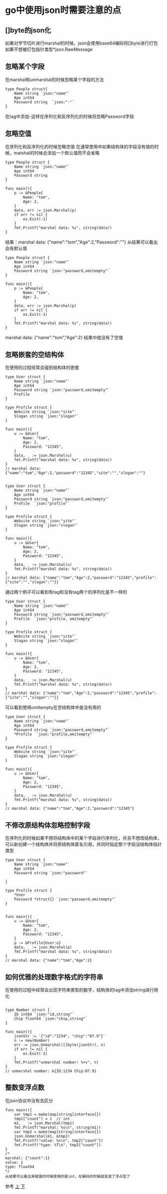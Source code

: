 # go中使用json时需要注意的点

## []byte的json化
如果对字节切片进行marshal的时候，json会使用base64编码将[]byte进行打包
如果不想被打包指针类型*json.RawMessage

## 忽略某个字段
在marshal和unmarshal的时候忽略某个字段的方法
```
type People struct{
	Name string `json:"name"`
	Age int64
	Password string  `json:"-"`
}
```
在tag中添加-这样在序列化和反序列化的时候将忽略Password字段

## 忽略空值
在序列化和反序列化的时候忽略空值
在通常使用中如果结构体的字段没有值的时候，matshal的时候会添加一个默认值而不会省略
```
type People struct {
	Name string `json:"name"`
	Age int64
	Password string
}

func main(){
	p := &People{
		Name: "tom",
		Age: 2,
	}
	data, err := json.Marshal(p)
	if err != nil {
		os.Exit(-1)
	}
	fmt.Printf("marshal data: %s", string(data))
}
```
结果：marshal data: {"name":"tom","Age":2,"Password":""} 从结果可以看出会有默认值
```
type People struct {
	Name string `json:"name"`
	Age int64
	Password string `json:"password,omitempty"`
}

func main(){
	p := &People{
		Name: "tom",
		Age: 2,
	}
	data, err := json.Marshal(p)
	if err != nil {
		os.Exit(-1)
	}
	fmt.Printf("marshal data: %s", string(data))
}
```
marshal data: {"name":"tom","Age":2} 结果中就没有了空值

## 忽略嵌套的空结构体
在使用的过程经常会碰到结构体的嵌套
```
type User struct {
	Name string `json:"name"`
	Age int64
	Password string `json:"password,omitempty"`
	Profile  
}

type Profile struct {
	Website string `json:"site"`
	Slogan string `json:"slogan"`
}

func main(){
	u := &User{
		Name: "tom",
		Age: 2,
		Password: "12345",
	}
	data, _ := json.Marshal(u)
	fmt.Printf("marshal data: %s", string(data))
}
// marshal data: {"name":"tom","Age":2,"password":"12345","site":"","slogan":""}
```

```

type User struct {
	Name string `json:"name"`
	Age int64
	Password string `json:"password,omitempty"`
	Profile  `json:"profile"`
}

type Profile struct {
	Website string `json:"site"`
	Slogan string `json:"slogan"`
}

func main(){
	u := &User{
		Name: "tom",
		Age: 2,
		Password: "12345",
	}
	data, _ := json.Marshal(u)
	fmt.Printf("marshal data: %s", string(data))
}
// marshal data: {"name":"tom","Age":2,"password":"12345","profile":{"site":"","slogan":""}}
```
通过两个例子可以看到有tag和没有tag两个的序列化是不一样的

```
type User struct {
	Name string `json:"name"`
	Age int64
	Password string `json:"password,omitempty"`
	Profile  `json:"profile, omitempty"`
}

type Profile struct {
	Website string `json:"site"`
	Slogan string `json:"slogan"`
}

func main(){
	u := &User{
		Name: "tom",
		Age: 2,
		Password: "12345",
	}
	data, _ := json.Marshal(u)
	fmt.Printf("marshal data: %s", string(data))
}
// marshal data: {"name":"tom","Age":2,"password":"12345","profile":{"site":"","slogan":""}}
```
可以看到使用omitempty在空结构体中是没有用的
```
type User struct {
	Name string `json:"name"`
	Age int64
	Password string `json:"password,omitempty"`
	*Profile  `json:"profile,omitempty"`
}

type Profile struct {
	Website string `json:"site"`
	Slogan string `json:"slogan"`
}

func main(){
	u := &User{
		Name: "tom",
		Age: 2,
		Password: "12345",
	}
	data, _ := json.Marshal(u)
	fmt.Printf("marshal data: %s", string(data))
}
// marshal data: {"name":"tom","Age":2,"password":"12345"}
```


## 不修改原结构体忽略控制字段
在序列化的时候如果不想将结构体中的某个字段进行序列化，并且不想改结构体，可以新创建一个结构体并将原结构体匿名引用，并同时指定那个字段没结构体指针类型
```
type User struct {
	Name string `json:"name"`
	Age int64
	Password string `json:"password"`

}

type Profile struct {
	*User
	Password *struct{} `json:"password,omitempty"`
}


func main(){
	u := &User{
		Name: "tom",
		Age: 2,
		Password: "12345",
	}
	p := &Profile{User:u}
	data, _ := json.Marshal(p)
	fmt.Printf("marshal data: %s", string(data))
}
// marshal data: {"name":"tom","Age":2}
```


## 如何优雅的处理数字格式的字符串
在使用的过程中经常会出现字符串类型的数字，结构体的tag中添加string进行转化
```

type Number struct {
	ID int64 `json:"id,string"`
	Chip float64 `json:"chip,string"`
}

func main(){
	jsonStr := `{"id":"1234", "chip":"87.9"}`
	n := new(Number)
	err := json.Unmarshal([]byte(jsonStr), n)
	if err != nil {
		os.Exit(-1)
	}
	fmt.Printf("unmarshal number: %+v", n)
}
// unmarshal number: &{ID:1234 Chip:87.9}
```

## 整数变浮点数
在json协议中没有去区分
```
func main(){
	var tmp1 = make(map[string]interface{})
	tmp1["count"] = 1  // int
	m1, _ := json.Marshal(tmp1)
	fmt.Printf("marshal: %s\n", string(m1))
	var tmp2 = make(map[string]interface{})
	json.Unmarshal(m1, &tmp2)
	fmt.Printf("value: %v\n", tmp2["count"])
	fmt.Printf("type: %T\n", tmp2["count"])
}
/*
marshal: {"count":1}
value: 1
type: float64
*/
从结果可以看出来赋值的时候使用的是int，在解码的时候就变成了浮点型了
```






参考
[上](https://mp.weixin.qq.com/s/47VgCbuI2TbQ2G385vazVw)
[下](https://mp.weixin.qq.com/s/jUIXmYl5735LqK2oL6jMRg)










